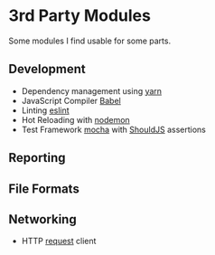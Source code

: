 # 3rd Party Modules

Some modules I find usable for some parts.

## Development

- Dependency management using [yarn](https://yarnpkg.com/lang/en/)
- JavaScript Compiler [Babel](https://babeljs.io/)
- Linting [eslint](http://eslint.org/)
- Hot Reloading with [nodemon](https://nodemon.io/)
- Test Framework [mocha](https://mochajs.org/)
  with [ShouldJS](https://shouldjs.github.io/) assertions

## Reporting

## File Formats

## Networking

- HTTP [request](https://github.com/request/request) client
